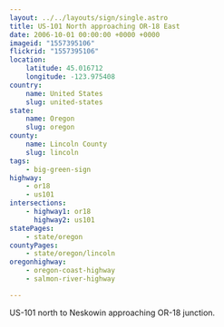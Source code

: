 ```yaml
---
layout: ../../layouts/sign/single.astro
title: US-101 North approaching OR-18 East
date: 2006-10-01 00:00:00 +0000 +0000
imageid: "1557395106"
flickrid: "1557395106"
location:
    latitude: 45.016712
    longitude: -123.975408
country:
    name: United States
    slug: united-states
state:
    name: Oregon
    slug: oregon
county:
    name: Lincoln County
    slug: lincoln
tags:
    - big-green-sign
highway:
    - or18
    - us101
intersections:
    - highway1: or18
      highway2: us101
statePages:
    - state/oregon
countyPages:
    - state/oregon/lincoln
oregonhighway:
    - oregon-coast-highway
    - salmon-river-highway

---
```

US-101 north to Neskowin approaching OR-18 junction.